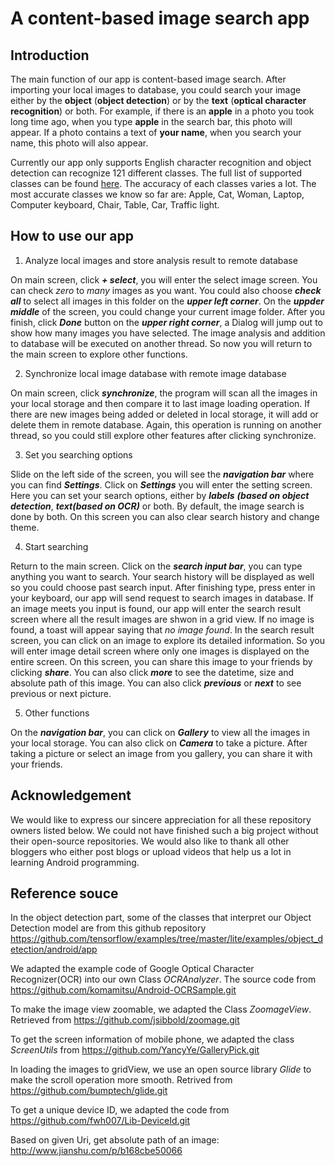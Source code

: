 # A content-based image search app

## Introduction

The main function of our app is content-based image search. After importing your local images to database, you could search your image either by the **object**
(**object detection**) or by the **text** (**optical character recognition**) or both. For example, if there is an **apple** in a photo you took long time ago, when you type **apple** in the search bar, this photo
will appear. If a photo contains a text of **your name**, when you search your name, this photo will also appear. 

Currently our app only supports English character recognition and object detection can recognize 121 different classes. The full list of supported classes can be 
found [here](app/src/main/assets/labelmap.txt). The accuracy of each classes varies a lot. The most accurate classes we know so far are: Apple, Cat, Woman, Laptop, Computer keyboard, Chair, Table, Car, Traffic light. 

## How to use our app
1. Analyze local images and store analysis result to remote database

On main screen, click ***+ select***, you will enter the select image screen. You can check *zero* to *many* images as you want.
You could also choose ***check all*** to select all images in this folder on the ***upper left corner***. On the ***uppder middle*** of the screen, 
you could change your current image folder. After you finish, click ***Done*** button on the ***upper right corner***, a Dialog will jump out
to show how many images you have selected. The image analysis and addition to database will be executed on another thread. So now you
will return to the main screen to explore other functions. 

2. Synchronize local image database with remote image database

On main screen, click ***synchronize***, the program will scan all the images in your local storage and then compare it to last image loading operation.
If there are new images being added or deleted in local storage, it will add or delete them in remote database. Again, this operation is running
on another thread, so you could still explore other features after clicking synchronize.

3. Set you searching options

Slide on the left side of the screen, you will see the ***navigation bar*** where you can find ***Settings***. Click on ***Settings*** you will
enter the setting screen. Here you can set your search options, either by ***labels*** ***(based on object*** ***detection***, ***text(based on OCR)*** or 
both. By default, the image search is done by both. On this screen you can also clear search history and change theme. 

4. Start searching

Return to the main screen. Click on the ***search input bar***, you can type anything you want to search. Your search history will be displayed
as well so you could choose past search input. After finishing type, press enter in your keyboard, our app will send request to search images in
database. If an image meets you input is found, our app will enter the search result screen where all the result images are shwon in a grid view. 
If no image is found, a toast will appear saying that *no image found*. In the search result screen, you can click on an image to explore its detailed 
information. So you will enter image detail screen where only one images is displayed on the entire screen. On this screen, you can share this image
to your friends by clicking ***share***. You can also click ***more*** to see the datetime, size and absolute path of this image. You can also click 
***previous*** or ***next*** to see previous or next picture. 


5. Other functions 

On the ***navigation bar***, you can click on ***Gallery*** to view all the images in your local storage. You can also click on ***Camera*** to take a picture.
After taking a picture or select an image from you gallery, you can share it with your friends. 







## Acknowledgement

We would like to express our sincere appreciation for all these repository owners listed below. We could not have finished such a 
big project without their open-source repositories. We would also like to thank all other bloggers who either post blogs or upload 
videos that help us a lot in learning Android programming. 





## Reference souce

In the object detection part, some of the classes that interpret our Object Detection model are from this github repository
    https://github.com/tensorflow/examples/tree/master/lite/examples/object_detection/android/app
    
We adapted the example code of Google Optical Character Recognizer(OCR) into our own Class *OCRAnalyzer*. The source code from 
	https://github.com/komamitsu/Android-OCRSample.git
	
To make the image view zoomable, we adapted the Class *ZoomageView*. Retrieved from
	https://github.com/jsibbold/zoomage.git
	
To get the screen information of mobile phone, we adapted the class *ScreenUtils* from 
	https://github.com/YancyYe/GalleryPick.git
	
In loading the images to gridView, we use an open source library *Glide* to make the scroll operation more smooth. Retrived from 
	https://github.com/bumptech/glide.git
	
To get a unique device ID, we adapted the code from 
	https://github.com/fwh007/Lib-DeviceId.git
	
Based on given Uri, get absolute path of an image:
	http://www.jianshu.com/p/b168cbe50066



